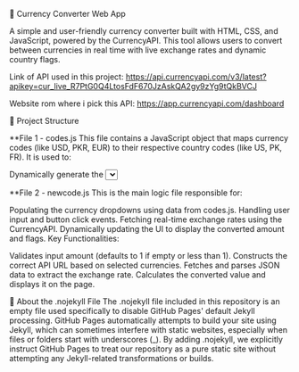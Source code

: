💱 Currency Converter Web App

A simple and user-friendly currency converter built with HTML, CSS, and JavaScript, powered by the CurrencyAPI. This tool allows users to convert between currencies in real time with live exchange rates and dynamic country flags.

Link of API used in this project: https://api.currencyapi.com/v3/latest?apikey=cur_live_R7PtG0Q4LtosFdF670JzAskQA2gy9zYg9tQkBVCJ

Website rom where i pick this API: https://app.currencyapi.com/dashboard

📁 Project Structure

**File 1 - codes.js This file contains a JavaScript object that maps currency codes (like USD, PKR, EUR) to their respective country codes (like US, PK, FR).
It is used to:

Dynamically generate the <select> dropdown options for currency selection.
Display the correct country flag using FlagsAPI.
Example: "USD": "US" → used to show the 🇺🇸 flag when USD is selected.

**File 2 - newcode.js This is the main logic file responsible for:

Populating the currency dropdowns using data from codes.js.
Handling user input and button click events.
Fetching real-time exchange rates using the CurrencyAPI.
Dynamically updating the UI to display the converted amount and flags.
Key Functionalities:

Validates input amount (defaults to 1 if empty or less than 1).
Constructs the correct API URL based on selected currencies.
Fetches and parses JSON data to extract the exchange rate.
Calculates the converted value and displays it on the page.

🔖 About the .nojekyll File
The .nojekyll file included in this repository is an empty file used specifically to disable GitHub Pages' default Jekyll processing. GitHub Pages automatically attempts to build your site using Jekyll, which can sometimes interfere with static websites, especially when files or folders start with underscores (_).
By adding .nojekyll, we explicitly instruct GitHub Pages to treat our repository as a pure static site without attempting any Jekyll-related transformations or builds.

